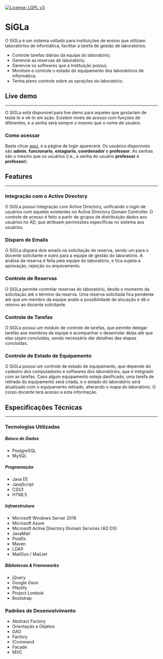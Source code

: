 [![License: LGPL v3](https://img.shields.io/badge/License-LGPL%20v3-blue.svg)](https://www.gnu.org/licenses/lgpl-3.0)

# SiGLa

O SiGLa é um sistema voltado para instituições de ensino que utilizam laboratórios de informática, facilitar a tarefa de gestão de laboratórios.
- Controle tarefas diárias da equipe do laboratório;
- Gerencie as reservas de laboratório;
- Gerencie os softwares que a Instituição possui;
- Monitore e controle o estado do equipamento dos laboratórios de informática;
- Tenha pleno controle sobre as oprações do laboratório.

## Live demo
--------
O SiGLa está disponível para live demo para aqueles que gostariam de testá-lo e vê-lo em ação. Existem níveis de acesso com funções de diferentes, e a senha será sempre o mesmo que o nome de usuário.
### Como acessar
Basta clicar [aqui](http://sigla.thalesalv.es:8084), e a página de login aparecerá. Os usuários disponíveis são **admin**, **funcionario**, **estagiario**, **coordenador** e **professor**. As senhas são o mesmo que os usuários (i.e., a senha do usuário **professor** é **professor**).


## Features
--------
### Integração com o Active Directory
O SiGLa possui integração com Active Directory, unificando o login de usuários com aqueles existentes no Active Directory Domain Controller. O controle de acesso é feito a partir de grupos de distribuição dados aos usuários no AD, que atribuem permissões específicas no sistema aos usuários.

### Disparo de Emails
O SiGLa dispara dois emails na solicitação de reserva, sendo um para o docente solicitante e outro para a equipe de gestão do laboratório. A análise da reserva é feita pela equipe do laboratório, e fica sujeita a aprovação, rejeição ou arquivamento. 

### Controle de Reservas
O SiGLa permite controlar reservas do laboratório, desde o momento da solicitação até o término da reserva. Uma reserva solicitada fica pendente até que um membro da equipe avalie a possibilidade de alocação e dê o retorno ao docente solicitante.

### Controle de Tarefas
O SiGLa possui um módulo de controle de tarefas, que permite delegar tarefas aos membros da equipe e acompanhar o desenrolar delas até que elas sejam concluídas, sendo necessário dar detalhes das etapas concluídas.

### Controle de Estado de Equipamento
O SiGLa possui um controle de estado de equipamento, que depende do cadastro dos computadores e softwares dos laboratórios, que é integrado com as tarefas. Caso algum equipamento esteja danificado, uma tarefa de retirada do equipamento será criada, e o estado do laboratório será atualizado com o equipamento retirado, alterando o mapa do laboratório. O corpo docente terá acesso a esta informação.

## Especificações Técnicas
--------
### Tecnologias Utilizadas
##### Banco de Dados
- PostgreSQL
- MySQL

##### Programação
- Java EE
- JavaScript
- CSS3
- HTML5

##### Infraestrutura
- Microsoft Windows Server 2016
- Microsoft Azure
- Microsoft Active Directory Domain Services (AD DS)
- JavaMail
- Postfix
- Maven
- LDAP
- MailGun / MailJet

##### Bibliotecas & Frameworks
- jQuery
- Google Gson
- PNotify
- Project Lombok
- Bootstrap

### Padrões de Desenvolvimento
- Abstract Factory
- Orientação a Objetos
- DAO
- Factory
- ICommand
- Facade
- MVC
